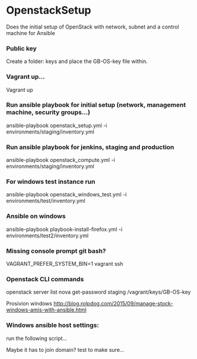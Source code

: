 # OpenstackSetup

Does the initial setup of OpenStack with network, subnet and a control machine for Ansible

### Public key
Create a folder: keys and place the GB-OS-key file within.

### Vagrant up...
Vagrant up

### Run ansible playbook for initial setup (network, management machine, security groups...)
ansible-playbook openstack_setup.yml -i environments/staging/inventory.yml
### Run ansible playbook for jenkins, staging and production
ansible-playbook openstack_compute.yml -i environments/staging/inventory.yml

### For windows test instance run
ansible-playbook openstack_windows_test.yml -i environments/test/inventory.yml

### Ansible on windows
ansible-playbook playbook-install-firefox.yml -i environments/test2/inventory.yml

### Missing console prompt git bash?
VAGRANT_PREFER_SYSTEM_BIN=1 vagrant ssh

### Openstack CLI commands
openstack server list
nova get-password staging /vagrant/keys/GB-OS-key

Prosivion windows http://blog.rolpdog.com/2015/09/manage-stock-windows-amis-with-ansible.html

### Windows ansible host settings:
run the following script...

Maybe it has to join domain? test to make sure...